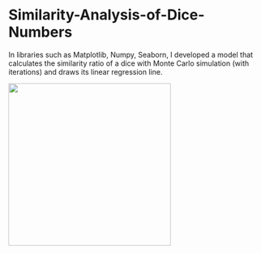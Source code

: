 # Similarity-Analysis-of-Dice-Numbers
In libraries such as Matplotlib, Numpy, Seaborn, I developed a model that calculates the similarity ratio of a dice with Monte Carlo simulation (with iterations) and draws its linear regression line.


<img  src = "https://user-images.githubusercontent.com/25516047/187803254-d154c187-7994-4b23-9975-aed688fc128f.PNG" align="left" height="320" width=auto />

